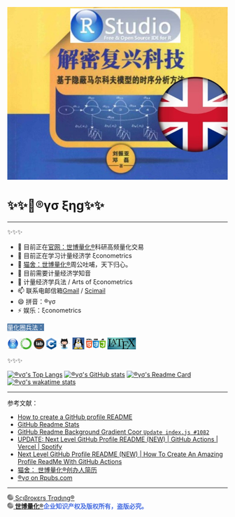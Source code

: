 ![](figure/RTech_WP.jpg)

# ✨✨🐉®γσ ξηg✨✨

---

✨✨✨

- 🔭 目前正在[官网：世博量化®](https://www.scibrokes.com)科研高频量化交易
- 🌱 目前正在学习计量经济学 ξconometrics
- 👯 [猫舍：世博量化®](https://www.github.com/scibrokes)周公吐哺，天下归心。
- 🤔 目前需要计量经济学知音
- 💬 计量经济学兵法 / Arts of ξconometrics
- 📫 联系电邮信箱[Gmail](mailto:englianhu@gmail.com) / [Scimail](mailto:englianhu@scibrokes.com)
- 😄 拼音：®γσ
- ⚡ 娱乐：ξconometrics

<span style='color:white; background-color:#4E79A7;'>量化圈兵法：</span>

<img src='figure/rstudio.png' width='25'> <img src='figure/anaconda.png' width='27'> <img src='figure/jupyterlab.png' width='25'> <img src='figure/cpp.png' width='23'> <img src='figure/github.png' width='29'> <img src='figure/linux1.jpg' width='27'> <img src='figure/html-css-js.png' width='45'> <img src='figure/latex.jpg' width='65'>

✨✨✨

[![®γσ's Top Langs](https://github-readme-stats.vercel.app/api/top-langs/?username=englianhu&title_color=A10115&icon_color=DEG,EDAE01&text_color=EDAE01&bg_color=DEG,002C54,4CB5F5&show_icons=true&show_owner=true&langs_count=10&layout=compact)](https://github.com/englianhu/github-readme-stats)
[![®γσ's GitHub stats](https://github-readme-stats.vercel.app/api?username=englianhu&title_color=A10115&icon_color=DEG,EDAE01&text_color=EDAE01&bg_color=DEG,002C54,4CB5F5&show_icons=true)](https://github.com/englianhu/github-readme-stats)
[![®γσ's Readme Card](https://github-readme-stats.vercel.app/api/pin/?username=englianhu&title_color=A10115&icon_color=DEG,EDAE01&text_color=EDAE01&bg_color=DEG,002C54,4CB5F5&show_icons=true&show_owner=true&repo=github-readme-stats)](https://github.com/englianhu/github-readme-stats)
[![®γσ's wakatime stats](https://github-readme-stats.vercel.app/api/wakatime?username=englianhu&title_color=A10115&icon_color=DEG,EDAE01&text_color=EDAE01&bg_color=DEG,002C54,4CB5F5&show_icons=true&show_owner=true&layout=compact)](https://github.com/englianhu/github-readme-stats)

---

参考文献：

- [How to create a GitHub profile README](https://youtu.be/vND_UY7xk24)
- [GitHub Readme Stats](https://github.com/anuraghazra/github-readme-stats)
- [GitHub Readme Background Gradient Coor `Update index.js #1082`](https://github.com/anuraghazra/github-readme-stats/pull/1082#issuecomment-847753937)
- [UPDATE: Next Level GitHub Profile README (NEW) | GitHub Actions | Vercel | Spotify](https://www.youtube.com/watch?v=n6d4KHSKqGk&t=107s)
- [Next Level GitHub Profile README (NEW) | How To Create An Amazing Profile ReadMe With GitHub Actions](https://www.youtube.com/watch?v=ECuqb5Tv9qI)
- [猫舍： 世博量化®创办人简历](https://www.github.com/scibrokes/owner)
- [®γσ on Rpubs.com](https://rpubs.com/englianhu)

---

[<img src="figure/Scibrokes.png" width="14"/> Sςιβrοκεrs Trαdιηg®](http://www.scibrokes.com)<br>
<span style='color:RoyalBlue'>**[<img src="figure/Scibrokes.png" width="14"/> 世博量化®](http://www.scibrokes.com)企业知识产权及版权所有，盗版必究。**</span>

